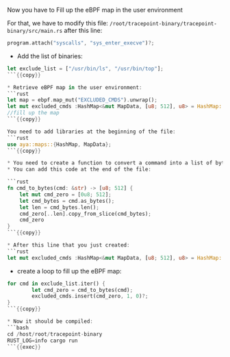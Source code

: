 Now you have to Fill up the eBPF map in the user environment

For that, we have to modify this file: `/root/tracepoint-binary/tracepoint-binary/src/main.rs` after this line:

```rust
program.attach("syscalls", "sys_enter_execve")?;
```

* Add the list of binaries:
```rust
let exclude_list = ["/usr/bin/ls", "/usr/bin/top"];
```{{copy}}

* Retrieve eBPF map in the user environment:
```rust
let map = ebpf.map_mut("EXCLUDED_CMDS").unwrap();
let mut excluded_cmds :HashMap<&mut MapData, [u8; 512], u8> = HashMap::try_from(map)?;
//fill up the map
```{{copy}}

You need to add libraries at the beginning of the file:
```rust
use aya::maps::{HashMap, MapData};
```{{copy}}

* You need to create a function to convert a command into a list of bytes and zeros of length 512.
* You can add this code at the end of the file:

```rust
fn cmd_to_bytes(cmd: &str) -> [u8; 512] {
    let mut cmd_zero = [0u8; 512];
    let cmd_bytes = cmd.as_bytes();
    let len = cmd_bytes.len();
    cmd_zero[..len].copy_from_slice(cmd_bytes);
    cmd_zero
}
```{{copy}}

* After this line that you just created:
```rust
let mut excluded_cmds :HashMap<&mut MapData, [u8; 512], u8> = HashMap::try_from(map)?;
```

* create a loop to fill up the eBPF map:
```rust
for cmd in exclude_list.iter() {
        let cmd_zero = cmd_to_bytes(cmd);
        excluded_cmds.insert(cmd_zero, 1, 0)?;
}
```{{copy}}

* Now it should be compiled:
```bash
cd /host/root/tracepoint-binary
RUST_LOG=info cargo run
```{{exec}}
